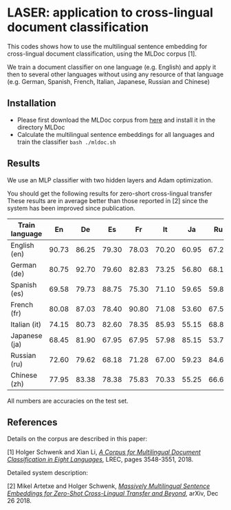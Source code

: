 # LASER: application to cross-lingual document classification

This codes shows how to use the multilingual sentence embedding for
cross-lingual document classification, using the MLDoc corpus [1].

We train a  document classifier on one language (e.g. English) and apply it then
to several other languages without using any resource of that language
(e.g. German, Spanish, French, Italian, Japanese, Russian and Chinese)

## Installation

* Please first download the MLDoc corpus from
  [here](https://github.com/facebookresearch/MLDoc)
  and install it in the directory MLDoc
* Calculate the multilingual sentence embeddings for all languages
  and train the classifier `bash ./mldoc.sh`

## Results

We use an MLP classifier with two hidden layers and Adam optimization.

You should get the following results for zero-short cross-lingual transfer
These results are in average better than those reported in [2] since the system has
been improved since publication.

| Train language |   En   |   De   |   Es   |   Fr   |   It   |   Ja   |   Ru   |   Zh  |
|----------------|--------|--------|--------|--------|--------|--------|--------|-------|
| English (en)   | 90.73  | 86.25  | 79.30  | 78.03  | 70.20  | 60.95  | 67.25  | 70.98 |
| German (de)    | 80.75  | 92.70  | 79.60  | 82.83  | 73.25  | 56.80  | 68.18  | 72.90 |
| Spanish (es)   | 69.58  | 79.73  | 88.75  | 75.30  | 71.10  | 59.65  | 59.83  | 61.70 |
| French (fr)    | 80.08  | 87.03  | 78.40  | 90.80  | 71.08  | 53.60  | 67.55  | 66.12 |
| Italian (it)   | 74.15  | 80.73  | 82.60  | 78.35  | 85.93  | 55.15  | 68.83  | 56.10 |
| Japanese (ja)  | 68.45  | 81.90  | 67.95  | 67.95  | 57.98  | 85.15  | 53.70  | 66.12 |
| Russian (ru)   | 72.60  | 79.62  | 68.18  | 71.28  | 67.00  | 59.23  | 84.65  | 65.62 |
| Chinese (zh)   | 77.95  | 83.38  | 78.38  | 75.83  | 70.33  | 55.25  | 66.62  | 88.98 |

All numbers are accuracies on the test set.

## References

Details on the corpus are described in this paper:

[1] Holger Schwenk and Xian Li,
    [*A Corpus for Multilingual Document Classification in Eight Languages*](http://www.lrec-conf.org/proceedings/lrec2018/pdf/658.pdf),
    LREC, pages 3548-3551, 2018.

Detailed system description:

[2] Mikel Artetxe and Holger Schwenk,
    [*Massively Multilingual Sentence Embeddings for Zero-Shot Cross-Lingual Transfer and Beyond*](https://arxiv.org/abs/1812.10464),
    arXiv, Dec 26 2018.
